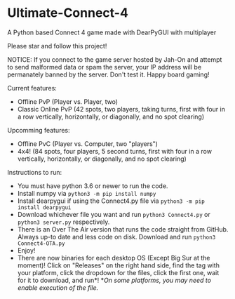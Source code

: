 # Ultimate-Connect-4
A Python based Connect 4 game made with DearPyGUI with multiplayer

Please star and follow this project!

NOTICE: If you connect to the game server hosted by Jah-On and attempt to send malformed data or spam the server, your IP address will be permanately banned by the server. Don't test it. Happy board gaming!

Current features:
  * Offline PvP (Player vs. Player, two)
  * Classic Online PvP (42 spots, two players, taking turns, first with four in a row vertically, horizontally, or diagonally, and no spot clearing)

Upcomming features:
  * Offline PvC (Player vs. Computer, two "players")
  * 4x4! (84 spots, four players, 5 second turns, first with four in a row vertically, horizontally, or diagonally, and no spot clearing) 

Instructions to run:
  * You must have python 3.6 or newer to run the code.
  * Install numpy via `python3 -m pip install numpy`
  * Install dearpygui if using the Connect4.py file via `python3 -m pip install dearpygui`
  * Download whichever file you want and run `python3 Connect4.py` or `python3 server.py` respectively. 
  * There is an Over The Air version that runs the code straight from GitHub. Always up-to date and less code on disk. Download and run `python3 Connect4-OTA.py`
  * Enjoy!
  * There are now binaries for each desktop OS (Except Big Sur at the moment)! Click on "Releases" on the right hand side, find the tag with your platform, click the dropdown for the files, click the first one, wait for it to download, and run*!   **On some platforms, you may need to enable execution of the file.*

